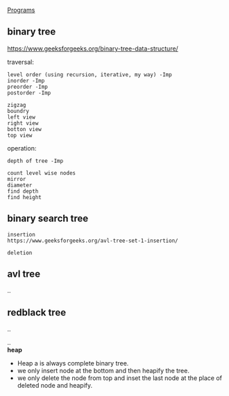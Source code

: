 [Programs](https://github.com/PiyushMittl/DS-ALGO/tree/master/trees)

## binary tree  
https://www.geeksforgeeks.org/binary-tree-data-structure/

traversal:  
```
level order (using recursion, iterative, my way) -Imp
inorder -Imp
preorder -Imp
postorder -Imp

zigzag
boundry 
left view
right view
botton view
top view
```

operation:  
```
depth of tree -Imp

count level wise nodes
mirror
diameter
find depth
find height

```

## binary search tree  
```
insertion
https://www.geeksforgeeks.org/avl-tree-set-1-insertion/

deletion

```
 

## avl tree  
..  
## redblack tree  
..  

..  
**heap**  
* Heap a is always complete binary tree.  
* we only insert node at the bottom and then heapify the tree.  
* we only delete the node from top and inset the last node at the place of deleted node and heapify.  



